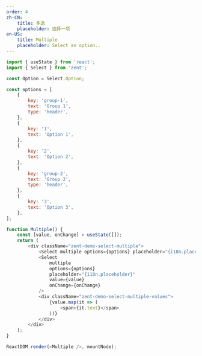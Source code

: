 ```yaml
---
order: 4
zh-CN:
	title: 多选
	placeholder: 选择一项
en-US:
	title: Multiple
	placeholder: Select an option..
---
```


```js
import { useState } from 'react';
import { Select } from 'zent';

const Option = Select.Option;

const options = [
	{
		key: 'group-1',
		text: 'Group 1',
		type: 'header',
	},
	{
		key: '1',
		text: 'Option 1',
	},
	{
		key: '2',
		text: 'Option 2',
	},
	{
		key: 'group-2',
		text: 'Group 2',
		type: 'header',
	},
	{
		key: '3',
		text: 'Option 3',
	},
];

function Multiple() {
	const [value, onChange] = useState([]);
	return (
		<div className="zent-demo-select-multiple">
			<Select multiple options={options} placeholder="{i18n.placeholder}" />
			<Select
				multiple
				options={options}
				placeholder="{i18n.placeholder}"
				value={value}
				onChange={onChange}
			/>
			<div className="zent-demo-select-multiple-values">
				{value.map(it => (
					<span>{it.text}</span>
				))}
			</div>
		</div>
	);
}

ReactDOM.render(<Multiple />, mountNode);
```

<style>
	.zent-demo-select-multiple {
		&-values {
			> span:not(:last-child) {
				&:after {
					content: ', ';
				}
			}
		}

		> * {
			margin-bottom: 10px;
		}
	}
</style>

